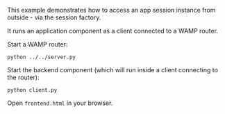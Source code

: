 This example demonstrates how to access an app session instance from outside - via the session factory.

It runs an application component as a client connected to a WAMP router.

Start a WAMP router:

	python ../../server.py

Start the backend component (which will run inside a client connecting to the router):

	python client.py

Open `frontend.html` in your browser.